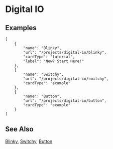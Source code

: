 # Digital IO

## Examples

```codecard
[
    {
        "name": "Blinky",
        "url": "/projects/digital-io/blinky",
        "cardType": "tutorial",
        "label": "New? Start Here!"
    },
    {
        "name": "Switchy",
        "url": "/projects/digital-io/switchy",
        "cardType": "example"
    },
    {
        "name": "Button",
        "url": "/projects/digital-io/button",
        "cardType": "example"
    }
]
```

## See Also

[Blinky](/projects/digital-io/blinky),
[Switchy](/projects/digital-io/switchy),
[Button](/projects/digital-io/button)
